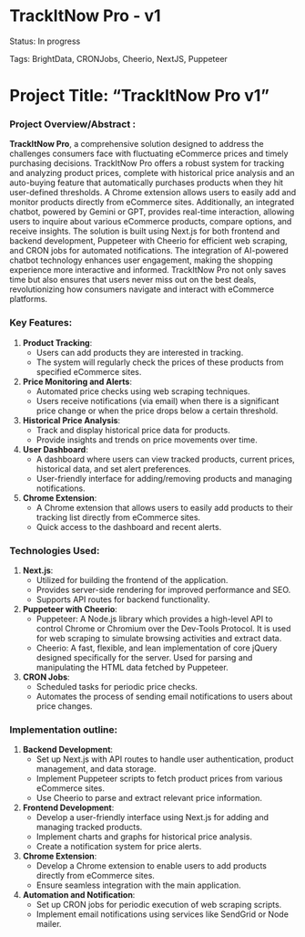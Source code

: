 # TrackItNow Pro - v1

Status: In progress

Tags: BrightData, CRONJobs, Cheerio, NextJS, Puppeteer

# Project Title: “TrackItNow Pro v1”

### Project Overview/Abstract :

**TrackItNow Pro**, a comprehensive solution designed to address the challenges consumers face with fluctuating eCommerce prices and timely purchasing decisions. TrackItNow Pro offers a robust system for tracking and analyzing product prices, complete with historical price analysis and an auto-buying feature that automatically purchases products when they hit user-defined thresholds. A Chrome extension allows users to easily add and monitor products directly from eCommerce sites. Additionally, an integrated chatbot, powered by Gemini or GPT, provides real-time interaction, allowing users to inquire about various eCommerce products, compare options, and receive insights. The solution is built using Next.js for both frontend and backend development, Puppeteer with Cheerio for efficient web scraping, and CRON jobs for automated notifications. The integration of AI-powered chatbot technology enhances user engagement, making the shopping experience more interactive and informed. TrackItNow Pro not only saves time but also ensures that users never miss out on the best deals, revolutionizing how consumers navigate and interact with eCommerce platforms.

### Key Features:

1. **Product Tracking**:
   - Users can add products they are interested in tracking.
   - The system will regularly check the prices of these products from specified eCommerce sites.
2. **Price Monitoring and Alerts**:
   - Automated price checks using web scraping techniques.
   - Users receive notifications (via email) when there is a significant price change or when the price drops below a certain threshold.
3. **Historical Price Analysis**:
   - Track and display historical price data for products.
   - Provide insights and trends on price movements over time.
4. **User Dashboard**:
   - A dashboard where users can view tracked products, current prices, historical data, and set alert preferences.
   - User-friendly interface for adding/removing products and managing notifications.
5. **Chrome Extension**:
   - A Chrome extension that allows users to easily add products to their tracking list directly from eCommerce sites.
   - Quick access to the dashboard and recent alerts.

### Technologies Used:

1. **Next.js**:
   - Utilized for building the frontend of the application.
   - Provides server-side rendering for improved performance and SEO.
   - Supports API routes for backend functionality.
2. **Puppeteer with Cheerio**:
   - Puppeteer: A Node.js library which provides a high-level API to control Chrome or Chromium over the Dev-Tools Protocol. It is used for web scraping to simulate browsing activities and extract data.
   - Cheerio: A fast, flexible, and lean implementation of core jQuery designed specifically for the server. Used for parsing and manipulating the HTML data fetched by Puppeteer.
3. **CRON Jobs**:
   - Scheduled tasks for periodic price checks.
   - Automates the process of sending email notifications to users about price changes.

### Implementation outline:

1. **Backend Development**:
   - Set up Next.js with API routes to handle user authentication, product management, and data storage.
   - Implement Puppeteer scripts to fetch product prices from various eCommerce sites.
   - Use Cheerio to parse and extract relevant price information.
2. **Frontend Development**:
   - Develop a user-friendly interface using Next.js for adding and managing tracked products.
   - Implement charts and graphs for historical price analysis.
   - Create a notification system for price alerts.
3. **Chrome Extension**:
   - Develop a Chrome extension to enable users to add products directly from eCommerce sites.
   - Ensure seamless integration with the main application.
4. **Automation and Notification**:
   - Set up CRON jobs for periodic execution of web scraping scripts.
   - Implement email notifications using services like SendGrid or Node mailer.
